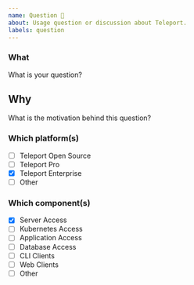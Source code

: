 ```yaml
---
name: Question 🤔
about: Usage question or discussion about Teleport.
labels: question
---
```

<!--
  Before opening a new issue, please search existing issues: https://github.com/gravitational/teleport/issues

  Useful Links:
  - Documentation: https://goteleport.com/teleport/docs/

  - For Open Source users, please post your question in Github Discussions: https://github.com/gravitational/teleport/discussions
  - For Enterprise customers, please open a support ticket via the Enterprise support portal: https://dashboard.gravitational.com/web/
-->
### What
What is your question?

## Why
What is the motivation behind this question?

### Which platform(s)
- [ ] Teleport Open Source
- [ ] Teleport Pro
- [x] Teleport Enterprise
- [ ] Other

### Which component(s)
- [x] Server Access
- [ ] Kubernetes Access
- [ ] Application Access
- [ ] Database Access
- [ ] CLI Clients
- [ ] Web Clients
- [ ] Other
